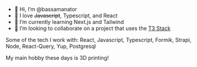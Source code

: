 - 👋 Hi, I’m @bassamanator
- 👀 I love ~~Javascript~~, Typescript, and React
- 🌱 I’m currently learning Next.js and Tailwind
- 💞️ I’m looking to collaborate on a project that uses the [T3 Stack](https://create.t3.gg/)

Some of the tech I work with:
React, Javascript, Typescript, Formik, Strapi, Node, React-Query, Yup, Postgresql

My main hobby these days is 3D printing!
<!---
bassamanator/bassamanator is a ✨ special ✨ repository because its `README.md` (this file) appears on your GitHub profile.
You can click the Preview link to take a look at your changes.
--->
